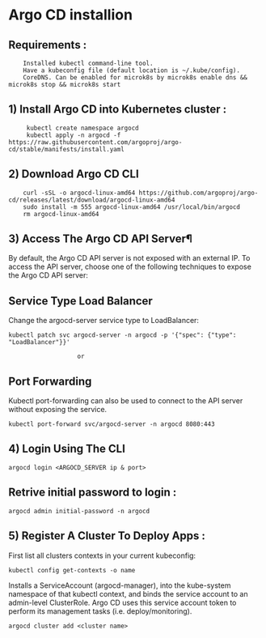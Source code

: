
# Argo CD installion 

## Requirements :
        Installed kubectl command-line tool.
        Have a kubeconfig file (default location is ~/.kube/config).
        CoreDNS. Can be enabled for microk8s by microk8s enable dns && microk8s stop && microk8s start

## 1) Install Argo CD into Kubernetes cluster :
         kubectl create namespace argocd
         kubectl apply -n argocd -f https://raw.githubusercontent.com/argoproj/argo-cd/stable/manifests/install.yaml

## 2) Download Argo CD CLI
        curl -sSL -o argocd-linux-amd64 https://github.com/argoproj/argo-cd/releases/latest/download/argocd-linux-amd64
        sudo install -m 555 argocd-linux-amd64 /usr/local/bin/argocd
        rm argocd-linux-amd64

## 3) Access The Argo CD API Server¶
By default, the Argo CD API server is not exposed with an external IP. To access the API server, choose one of the following techniques to expose the Argo CD API server:

## Service Type Load Balancer
Change the argocd-server service type to LoadBalancer:

    kubectl patch svc argocd-server -n argocd -p '{"spec": {"type": "LoadBalancer"}}'

                       or

## Port Forwarding
Kubectl port-forwarding can also be used to connect to the API server without exposing the service.

    kubectl port-forward svc/argocd-server -n argocd 8080:443

## 4) Login Using The CLI 
    argocd login <ARGOCD_SERVER ip & port>

## Retrive initial password to login :
    argocd admin initial-password -n argocd

## 5) Register A Cluster To Deploy Apps :
First list all clusters contexts in your current kubeconfig:

    kubectl config get-contexts -o name

Installs a ServiceAccount (argocd-manager), into the kube-system namespace of that kubectl context, and binds the service account to an admin-level ClusterRole. Argo CD uses this service account token to perform its management tasks (i.e. deploy/monitoring).

    argocd cluster add <cluster name>



